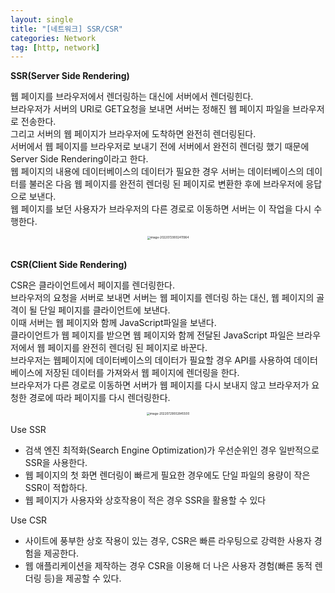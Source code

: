 ```yaml
---
layout: single
title: "[네트워크] SSR/CSR"
categories: Network
tag: [http, network]
---
```


**SSR(Server Side Rendering)**

웹 페이지를 브라우저에서 렌더링하는 대신에 서버에서 렌더링힌다.  
브라우저가 서버의 URI로 GET요청을 보내면 서버는 정해진 웹 페이지 파일을 브라우저로 전송한다.  
그리고 서버의 웹 페이지가 브라우저에 도착하면 완전히 렌더링된다.  
서버에서 웹 페이지를 브라우저로 보내기 전에 서버에서 완전히 렌더링 했기 때문에 Server Side Rendering이라고 한다.  
웹 페이지의 내용에 데이터베이스의 데이터가 필요한 경우 서버는 데이터베이스의 데이터를 불러온 다음 웹 페이지를 완전히 렌더링 된 페이지로 변환한 후에 브라우저에 응답으로 보낸다.  
웹 페이지를 보던 사용자가 브라우저의 다른 경로로 이동하면 서버는 이 작업을 다시 수행한다.

<center>

<img src="../../images/2022-07-29-network_second/image-20220729002411964.png" alt="image-20220729002411964" style="zoom: 33%;" />

</center><br>

**CSR(Client Side Rendering)**

CSR은 클라이언트에서 페이지를 렌더링한다.  
브라우저의 요청을 서버로 보내면 서버는 웹 페이지를 렌더링 하는 대신, 웹 페이지의 골격이 될 단일 페이지를 클라이언트에 보낸다.  
이때 서버는 웹 페이지와 함께 JavaScript파일을 보낸다.  
클라이언트가 웹 페이지를 받으면 웹 페이지와 함께 전달된 JavaScript 파일은 브라우저에서 웹 페이지를 완전히 렌더링 된 페이지로 바꾼다.  
브라우저는 웹페이지에 데이터베이스의 데이터가 필요할 경우 API를 사용하여 데이터 베이스에 저장된 데이터를 가져와서 웹 페이지에 렌더링을 한다.  
브라우저가 다른 경로로 이동하면 서버가 웹 페이지를 다시 보내지 않고 브라우저가 요청한 경로에 따라 페이지를 다시 렌더링한다.

<center>

<img src="../../images/2022-07-29-network_second/image-20220729002845500.png" alt="image-20220729002845500" style="zoom:33%;" />

</center>

Use SSR

- 검색 엔진 최적화(Search Engine Optimization)가 우선순위인 경우 일반적으로 SSR을 사용한다.
- 웹 페이지의 첫 화면 렌더링이 빠르게 필요한 경우에도 단일 파일의 용량이 작은 SSR이 적합하다.
- 웹 페이지가 사용자와 상호작용이 적은 경우 SSR을 활용할 수 있다

Use CSR

- 사이트에 풍부한 상호 작용이 있는 경우, CSR은 빠른 라우팅으로 강력한 사용자 경험을 제공한다.
- 웹 애플리케이션을 제작하는 경우 CSR을 이용해 더 나은 사용자 경험(빠른 동적 렌더링 등)을 제공할 수 있다.